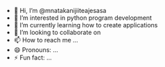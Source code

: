 - 👋 Hi, I’m @mnatakanijiiteajesasa
- 👀 I’m interested in python program development
- 🌱 I’m currently learning how to create applications
- 💞️ I’m looking to collaborate on 
- 📫 How to reach me ...
- 😄 Pronouns: ...
- ⚡ Fun fact: ...

<!---
mnatakanijiiteajesasa/mnatakanijiiteajesasa is a ✨ special ✨ repository because its `README.md` (this file) appears on your GitHub profile.
You can click the Preview link to take a look at your changes.
--->
